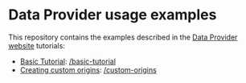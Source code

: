 # Data Provider usage examples

This repository contains the examples described in the [Data Provider website][data-provider] tutorials:

* [Basic Tutorial][basic-tutorial]: [/basic-tutorial](/basic-tutorial)
* [Creating custom origins][custom-origins]: [/custom-origins](/custom-origins)

[basic-tutorial]: https://www.data-provider.org/docs/basics-intro
[custom-origins]: https://www.data-provider.org/docs/addons-creating-custom-origins
[data-provider]: https://www.data-provider.org/
